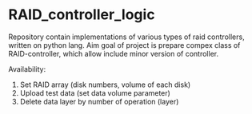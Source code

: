 # RAID_controller_logic
Repository contain implementations of various types of raid controllers, written on python lang.
Aim goal of project is prepare compex class of RAID-controller, which allow include minor version of controller.

Availability:
1) Set RAID array (disk numbers, volume of each disk)
2) Upload test data (set data volume parameter)
3) Delete data layer by number of operation (layer)
